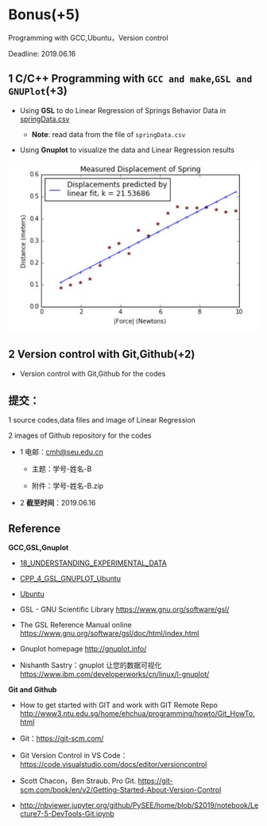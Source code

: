 # Bonus(+5) 

Programming with GCC,Ubuntu，Version control

Deadline: 2019.06.16
 
## 1 C/C++ Programming with `GCC and make`,`GSL and GNUPlot`(+3) 

* Using **GSL** to do Linear Regression of Springs Behavior Data in [springData.csv](springData.csv)

  * **Note**: read data from the file of `springData.csv`

* Using **Gnuplot** to visualize the  data and Linear Regression results 

![Linear Regression of Springs Behavior](spring.jpg)

## 2 Version control with Git,Github(+2)
 
* Version control with Git,Github for the codes

## 提交：

1 source codes,data files and image of Linear Regression 

2 images of Github repository for the codes

* 1 电邮：cmh@seu.edu.cn

   * 主题：学号-姓名-B
  
   * 附件：学号-姓名-B.zip

* 2 **截至时间**：2019.06.16

## Reference

**GCC,GSL,Gnuplot**

* [18_UNDERSTANDING_EXPERIMENTAL_DATA](http://nbviewer.ipython.org/github/PySEE/home/tree/S2019/notebook/Lecture5-1-18_UNDERSTANDING_EXPERIMENTAL_DATA.ipynb)

* [CPP_4_GSL_GNUPLOT_Ubuntu](http://nbviewer.ipython.org/github/PySEE/home/tree/S2019/notebook/Lecture8-4-CPP_4_GSL_GNUPLOT_Ubuntu.ipynb)

* [Ubuntu](https://github.com/PySEE/home/blob/S2019/guide/Ubuntu-Python-C-Chinese.md)

* GSL - GNU Scientific Library https://www.gnu.org/software/gsl/

* The GSL Reference Manual online https://www.gnu.org/software/gsl/doc/html/index.html

* Gnuplot homepage http://gnuplot.info/

* Nishanth Sastry：gnuplot 让您的数据可视化 https://www.ibm.com/developerworks/cn/linux/l-gnuplot/

**Git and Github**

* How to get started with GIT and work with GIT Remote Repo http://www3.ntu.edu.sg/home/ehchua/programming/howto/Git_HowTo.html

* Git：https://git-scm.com/

* Git Version Control in VS Code：https://code.visualstudio.com/docs/editor/versioncontrol

* Scott Chacon，Ben Straub. Pro Git. https://git-scm.com/book/en/v2/Getting-Started-About-Version-Control

* http://nbviewer.jupyter.org/github/PySEE/home/blob/S2019/notebook/Lecture7-5-DevTools-Git.ipynb